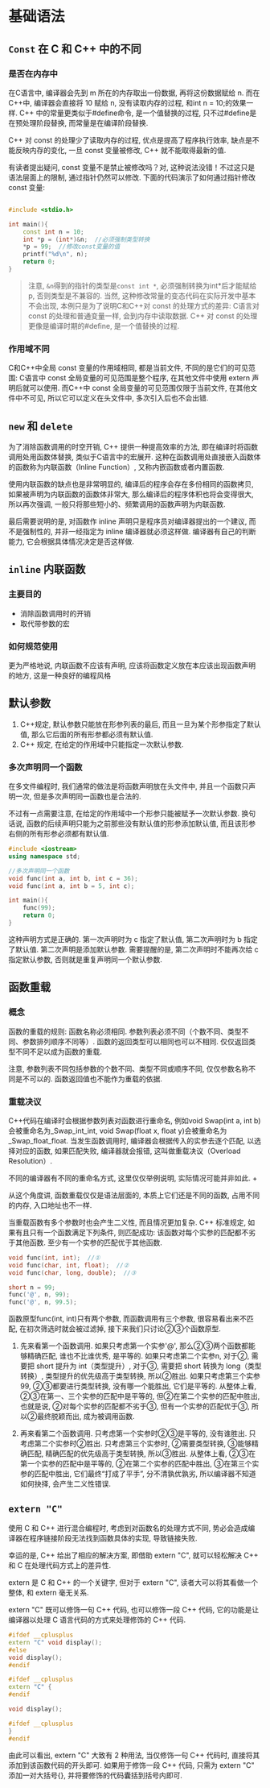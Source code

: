 # 基础语法

## `Const` 在 C 和 C++ 中的不同

### 是否在内存中

在C语言中, 编译器会先到 m 所在的内存取出一份数据, 再将这份数据赋给 n. 而在C++中, 编译器会直接将 10 赋给 n, 没有读取内存的过程, 和int n = 10;的效果一样. C++ 中的常量更类似于#define命令, 是一个值替换的过程, 只不过#define是在预处理阶段替换, 而常量是在编译阶段替换.

C++ 对 const 的处理少了读取内存的过程, 优点是提高了程序执行效率, 缺点是不能反映内存的变化, 一旦 const 变量被修改, C++ 就不能取得最新的值.

有读者提出疑问, const 变量不是禁止被修改吗？对, 这种说法没错！不过这只是语法层面上的限制, 通过指针仍然可以修改. 下面的代码演示了如何通过指针修改 const 变量:

```c++

#include <stdio.h>

int main(){
    const int n = 10;
    int *p = (int*)&n;  //必须强制类型转换
    *p = 99;  //修改const变量的值
    printf("%d\n", n);
    return 0;
}
```

> 注意, `&n`得到的指针的类型是`const int *`, 必须强制转换为int*后才能赋给 p, 否则类型是不兼容的.
> 当然, 这种修改常量的变态代码在实际开发中基本不会出现, 本例只是为了说明C和C++对 const 的处理方式的差异: C语言对 const 的处理和普通变量一样, 会到内存中读取数据. C++ 对 const 的处理更像是编译时期的#define, 是一个值替换的过程.

### 作用域不同

C和C++中全局 const 变量的作用域相同, 都是当前文件, 不同的是它们的可见范围: C语言中 const 全局变量的可见范围是整个程序, 在其他文件中使用 extern 声明后就可以使用. 而C++中 const 全局变量的可见范围仅限于当前文件, 在其他文件中不可见, 所以它可以定义在头文件中, 多次引入后也不会出错.

## `new` 和 `delete`

为了消除函数调用的时空开销, C++ 提供一种提高效率的方法, 即在编译时将函数调用处用函数体替换, 类似于C语言中的宏展开. 这种在函数调用处直接嵌入函数体的函数称为内联函数（Inline Function）, 又称内嵌函数或者内置函数.

使用内联函数的缺点也是非常明显的, 编译后的程序会存在多份相同的函数拷贝, 如果被声明为内联函数的函数体非常大, 那么编译后的程序体积也将会变得很大, 所以再次强调, 一般只将那些短小的、频繁调用的函数声明为内联函数.

最后需要说明的是, 对函数作 inline 声明只是程序员对编译器提出的一个建议, 而不是强制性的, 并非一经指定为 inline 编译器就必须这样做. 编译器有自己的判断能力, 它会根据具体情况决定是否这样做.

## `inline` 内联函数

### 主要目的

- 消除函数调用时的开销
- 取代带参数的宏

### 如何规范使用

更为严格地说, 内联函数不应该有声明, 应该将函数定义放在本应该出现函数声明的地方, 这是一种良好的编程风格

## 默认参数

1. C++规定, 默认参数只能放在形参列表的最后, 而且一旦为某个形参指定了默认值, 那么它后面的所有形参都必须有默认值.
2. C++ 规定, 在给定的作用域中只能指定一次默认参数.

### 多次声明同一个函数

在多文件编程时, 我们通常的做法是将函数声明放在头文件中, 并且一个函数只声明一次, 但是多次声明同一函数也是合法的.

不过有一点需要注意, 在给定的作用域中一个形参只能被赋予一次默认参数. 换句话说, 函数的后续声明只能为之前那些没有默认值的形参添加默认值, 而且该形参右侧的所有形参必须都有默认值.

```c++
#include <iostream>
using namespace std;

//多次声明同一个函数
void func(int a, int b, int c = 36);
void func(int a, int b = 5, int c);

int main(){
    func(99);
    return 0;
}
```

这种声明方式是正确的. 第一次声明时为 c 指定了默认值, 第二次声明时为 b 指定了默认值. 第二次声明是添加默认参数. 需要提醒的是, 第二次声明时不能再次给 c 指定默认参数, 否则就是重复声明同一个默认参数.

## 函数重载

### 概念

函数的重载的规则:
函数名称必须相同.
参数列表必须不同（个数不同、类型不同、参数排列顺序不同等）.
函数的返回类型可以相同也可以不相同.
仅仅返回类型不同不足以成为函数的重载.

注意, 参数列表不同包括参数的个数不同、类型不同或顺序不同, 仅仅参数名称不同是不可以的. 函数返回值也不能作为重载的依据.

### 重载决议

C++代码在编译时会根据参数列表对函数进行重命名, 例如void Swap(int a, int b)会被重命名为_Swap_int_int, void Swap(float x, float y)会被重命名为_Swap_float_float. 当发生函数调用时, 编译器会根据传入的实参去逐个匹配, 以选择对应的函数, 如果匹配失败, 编译器就会报错, 这叫做重载决议（Overload Resolution）.

不同的编译器有不同的重命名方式, 这里仅仅举例说明, 实际情况可能并非如此. +

从这个角度讲, 函数重载仅仅是语法层面的, 本质上它们还是不同的函数, 占用不同的内存, 入口地址也不一样.

当重载函数有多个参数时也会产生二义性, 而且情况更加复杂. C++ 标准规定, 如果有且只有一个函数满足下列条件, 则匹配成功:
该函数对每个实参的匹配都不劣于其他函数.
至少有一个实参的匹配优于其他函数.

```c++
void func(int, int);  //①
void func(char, int, float);  //②
void func(char, long, double);  //③

short n = 99;
func('@', n, 99);
func('@', n, 99.5);
```

函数原型func(int, int)只有两个参数, 而函数调用有三个参数, 很容易看出来不匹配, 在初次筛选时就会被过滤掉, 接下来我们只讨论②③个函数原型.

1. 先来看第一个函数调用. 如果只考虑第一个实参'@', 那么②③两个函数都能够精确匹配, 谁也不比谁优秀, 是平等的. 如果只考虑第二个实参n, 对于②, 需要把 short 提升为 int（类型提升）, 对于③, 需要把 short 转换为 long（类型转换）, 类型提升的优先级高于类型转换, 所以②胜出. 如果只考虑第三个实参99, ②③都要进行类型转换, 没有哪一个能胜出, 它们是平等的.
从整体上看, ②③在第一、三个实参的匹配中是平等的, 但②在第二个实参的匹配中胜出, 也就是说, ②对每个实参的匹配都不劣于③, 但有一个实参的匹配优于③, 所以②最终脱颖而出, 成为被调用函数.

1. 再来看第二个函数调用. 只考虑第一个实参时②③是平等的, 没有谁胜出. 只考虑第二个实参时②胜出. 只考虑第三个实参时, ②需要类型转换, ③能够精确匹配, 精确匹配的优先级高于类型转换, 所以③胜出.
从整体上看, ②③在第一个实参的匹配中是平等的, ②在第二个实参的匹配中胜出, ③在第三个实参的匹配中胜出, 它们最终“打成了平手”, 分不清孰优孰劣, 所以编译器不知道如何抉择, 会产生二义性错误.

## `extern "C"`

使用 C 和 C++ 进行混合编程时, 考虑到对函数名的处理方式不同, 势必会造成编译器在程序链接阶段无法找到函数具体的实现, 导致链接失败.

幸运的是, C++ 给出了相应的解决方案, 即借助 extern "C", 就可以轻松解决 C++ 和 C 在处理代码方式上的差异性.

extern 是 C 和 C++ 的一个关键字, 但对于 extern "C", 读者大可以将其看做一个整体, 和 extern 毫无关系.

extern "C" 既可以修饰一句 C++ 代码, 也可以修饰一段 C++ 代码, 它的功能是让编译器以处理 C 语言代码的方式来处理修饰的 C++ 代码.

```c++
#ifdef __cplusplus
extern "C" void display();
#else
void display();
#endif
```

```c++
#ifdef __cplusplus
extern "C" {
#endif

void display();

#ifdef __cplusplus
}
#endif
```

由此可以看出, extern "C" 大致有 2 种用法, 当仅修饰一句 C++ 代码时, 直接将其添加到该函数代码的开头即可. 如果用于修饰一段 C++ 代码, 只需为 extern "C" 添加一对大括号{}, 并将要修饰的代码囊括到括号内即可.
